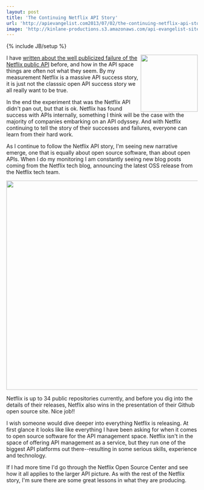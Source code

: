 ```yaml
---
layout: post
title: 'The Continuing Netflix API Story'
url: 'http://apievangelist.com2013/07/02/the-continuing-netflix-api-story/'
image: 'http://kinlane-productions.s3.amazonaws.com/api-evangelist-site/blog/netflix-square.png'
---
```

{% include JB/setup %}
<p>
     <img src="https://s3.amazonaws.com/kinlane-productions/api-evangelist/netflix/netflix-square.png"  width="150" align="right" />
</p>
<p>
     I have <a title="Netflix API" href="http://apievangelist.com/2013/03/12/netflix-api-is-much-more-than-a-public-api/">written about the well publicized failure of the Netflix public API</a> before, and how in the API space things are often not what they seem. By my measurement Netflix is a massive API success story, it is just not the classsic open API success story we all really want to be true.
</p>
<p>
     In the end the experiment that was the Netflix API didn't pan out, but that is ok. Netflix has found success with APIs internally, something I think will be the case with the majority of companies embarking on an API odyssey. And with Netflix continuing to tell the story of their successes and failures, everyone can learn from their hard work.
</p>
<p>
     As I continue to follow the Netflix API story, I'm seeing new narrative emerge, one that is equally about open source software, than about open APIs. When I do my monitoring I am constantly seeing new blog posts coming from the Netflix tech blog, announcing the latest OSS release from the Netflix tech team.
</p>
<p>
     <img src="https://s3.amazonaws.com/kinlane-productions/netflix/netflix-open-source-center.png"  width="550" />
</p>
<p>
     Netflix is up to 34 public repositories currently, and before you dig into the details of their releases, Netflix also wins in the presentation of their Github open source site. Nice job!!
</p>
<p>
     I wish someone would dive deeper into everything Netflix is releasing. At first glance it looks like like everything I have been asking for when it comes to open source software for the API management space. Netflix isn't in the space of offering API management as a service, but they run one of the biggest API platforms out there--resulting in some serious skills, experience and technology.
</p>
<p>
     If I had more time I'd go through the Netflix Open Source Center and see how it all applies to the larger API picture. As with the rest of the Netflix story, I'm sure there are some great lessons in what they are producing.
</p>
